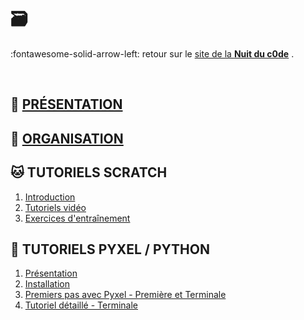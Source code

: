 # 🗃️

:fontawesome-solid-arrow-left: retour sur le [site de la **Nuit du c0de**](https://www.nuitducode.net/) .

<br />

## 📑 [PRÉSENTATION](01-presentation/)

## 🧩 [ORGANISATION](02-organisation/)


## 🐱 TUTORIELS SCRATCH
1. [Introduction](SCRATCH/01-introduction/)
2. [Tutoriels vidéo](SCRATCH/02-videos/)
3. [Exercices d'entraînement](SCRATCH/03-entrainements/)

## 🐍 TUTORIELS PYXEL / PYTHON
1. [Présentation](PYTHON/01-presentation/)
2. [Installation](PYTHON/02-installation/)
3. [Premiers pas avec Pyxel - Première et Terminale](PYTHON/Premiers%20pas%20avec%20Pyxel%20-%20Première%20et%20Terminale/Tutoriel-01/)
4. [Tutoriel détaillé - Terminale](PYTHON/Tutoriel%20détaillé%20-%20Terminale/Créer%20une%20application%20Pyxel/)
